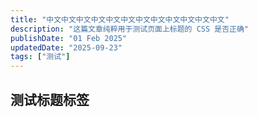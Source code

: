 ```yaml
---
title: "中文中文中文中文中文中文中文中文中文中文中文中文"
description: "这篇文章纯粹用于测试页面上标题的 CSS 是否正确"
publishDate: "01 Feb 2025"
updatedDate: "2025-09-23"
tags: ["测试"]
---
```


## 测试标题标签
